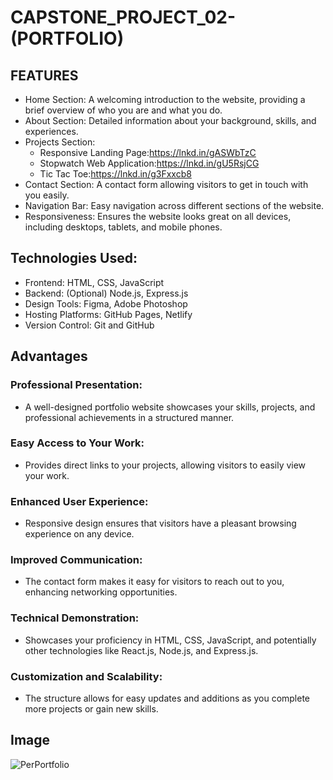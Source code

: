 # CAPSTONE_PROJECT_02-(PORTFOLIO)

## FEATURES
* Home Section: A welcoming introduction to the website, providing a brief overview of who you are and what you do.
* About Section: Detailed information about your background, skills, and experiences.
* Projects Section:
  * Responsive Landing Page:https://lnkd.in/gASWbTzC
  * Stopwatch Web Application:https://lnkd.in/gU5RsjCG
  * Tic Tac Toe:https://lnkd.in/g3Fxxcb8
* Contact Section: A contact form allowing visitors to get in touch with you easily.
* Navigation Bar: Easy navigation across different sections of the website.
* Responsiveness: Ensures the website looks great on all devices, including desktops, tablets, and mobile phones.
## Technologies Used:
* Frontend: HTML, CSS, JavaScript
* Backend: (Optional) Node.js, Express.js
* Design Tools: Figma, Adobe Photoshop
* Hosting Platforms: GitHub Pages, Netlify
* Version Control: Git and GitHub

## Advantages
### Professional Presentation:
* A well-designed portfolio website showcases your skills, projects, and professional achievements in a structured manner.
### Easy Access to Your Work:
* Provides direct links to your projects, allowing visitors to easily view your work.
### Enhanced User Experience:
* Responsive design ensures that visitors have a pleasant browsing experience on any device.
### Improved Communication:
* The contact form makes it easy for visitors to reach out to you, enhancing networking opportunities.
### Technical Demonstration:
* Showcases your proficiency in HTML, CSS, JavaScript, and potentially other technologies like React.js, Node.js, and Express.js.
### Customization and Scalability:
* The structure allows for easy updates and additions as you complete more projects or gain new skills.

## Image
![PerPortfolio](https://github.com/jessyhema/PRODIGY_WD_04/assets/143420058/0dd7dac6-eca4-464b-ac00-6220aed168c4)
